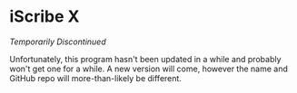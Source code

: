 # iScribe X
*Temporarily Discontinued*


Unfortunately, this program hasn't been updated in a while and probably won't get one for a while. A new version will come, however the name and GitHub repo will more-than-likely be different.
